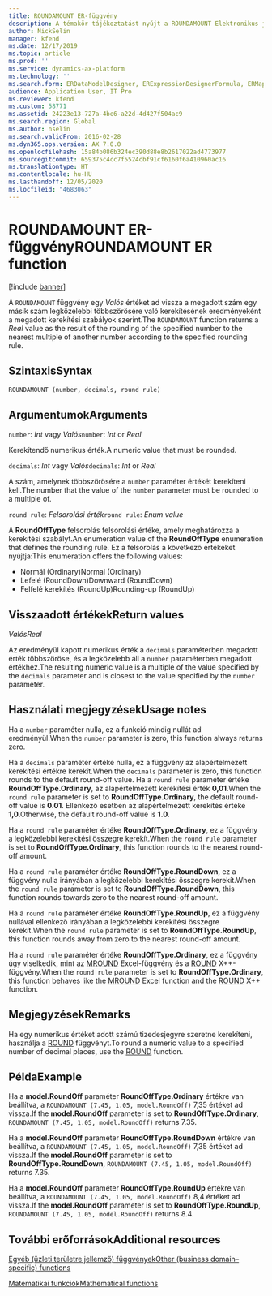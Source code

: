 ```yaml
---
title: ROUNDAMOUNT ER-függvény
description: A témakör tájékoztatást nyújt a ROUNDAMOUNT Elektronikus jelentéskészítési (ER) függvény használatának módjáról.
author: NickSelin
manager: kfend
ms.date: 12/17/2019
ms.topic: article
ms.prod: ''
ms.service: dynamics-ax-platform
ms.technology: ''
ms.search.form: ERDataModelDesigner, ERExpressionDesignerFormula, ERMappedFormatDesigner, ERModelMappingDesigner
audience: Application User, IT Pro
ms.reviewer: kfend
ms.custom: 58771
ms.assetid: 24223e13-727a-4be6-a22d-4d427f504ac9
ms.search.region: Global
ms.author: nselin
ms.search.validFrom: 2016-02-28
ms.dyn365.ops.version: AX 7.0.0
ms.openlocfilehash: 15a84b086b324ec390d88e8b2617022ad4773977
ms.sourcegitcommit: 659375c4cc7f5524cbf91cf6160f6a410960ac16
ms.translationtype: HT
ms.contentlocale: hu-HU
ms.lasthandoff: 12/05/2020
ms.locfileid: "4683063"
---
```

# <a name="roundamount-er-function"></a><span data-ttu-id="d144a-103">ROUNDAMOUNT ER-függvény</span><span class="sxs-lookup"><span data-stu-id="d144a-103">ROUNDAMOUNT ER function</span></span>

[!include [banner](../includes/banner.md)]

<span data-ttu-id="d144a-104">A `ROUNDAMOUNT` függvény egy *Valós* értéket ad vissza a megadott szám egy másik szám legközelebbi többszörösére való kerekítésének eredményeként a megadott kerekítési szabályok szerint.</span><span class="sxs-lookup"><span data-stu-id="d144a-104">The `ROUNDAMOUNT` function returns a *Real* value as the result of the rounding of the specified number to the nearest multiple of another number according to the specified rounding rule.</span></span>

## <a name="syntax"></a><span data-ttu-id="d144a-105">Szintaxis</span><span class="sxs-lookup"><span data-stu-id="d144a-105">Syntax</span></span>

```vb
ROUNDAMOUNT (number, decimals, round rule)
```

## <a name="arguments"></a><span data-ttu-id="d144a-106">Argumentumok</span><span class="sxs-lookup"><span data-stu-id="d144a-106">Arguments</span></span>

<span data-ttu-id="d144a-107">`number`: *Int* vagy *Valós*</span><span class="sxs-lookup"><span data-stu-id="d144a-107">`number`: *Int* or *Real*</span></span>

<span data-ttu-id="d144a-108">Kerekítendő numerikus érték.</span><span class="sxs-lookup"><span data-stu-id="d144a-108">A numeric value that must be rounded.</span></span>

<span data-ttu-id="d144a-109">`decimals`: *Int* vagy *Valós*</span><span class="sxs-lookup"><span data-stu-id="d144a-109">`decimals`: *Int* or *Real*</span></span>

<span data-ttu-id="d144a-110">A szám, amelynek többszörösére a `number` paraméter értékét kerekíteni kell.</span><span class="sxs-lookup"><span data-stu-id="d144a-110">The number that the value of the `number` parameter must be rounded to a multiple of.</span></span>

<span data-ttu-id="d144a-111">`round rule`: *Felsorolási érték*</span><span class="sxs-lookup"><span data-stu-id="d144a-111">`round rule`: *Enum value*</span></span>

<span data-ttu-id="d144a-112">A **RoundOffType** felsorolás felsorolási értéke, amely meghatározza a kerekítési szabályt.</span><span class="sxs-lookup"><span data-stu-id="d144a-112">An enumeration value of the **RoundOffType** enumeration that defines the rounding rule.</span></span> <span data-ttu-id="d144a-113">Ez a felsorolás a következő értékeket nyújtja:</span><span class="sxs-lookup"><span data-stu-id="d144a-113">This enumeration offers the following values:</span></span>

- <span data-ttu-id="d144a-114">Normál (Ordinary)</span><span class="sxs-lookup"><span data-stu-id="d144a-114">Normal (Ordinary)</span></span>
- <span data-ttu-id="d144a-115">Lefelé (RoundDown)</span><span class="sxs-lookup"><span data-stu-id="d144a-115">Downward (RoundDown)</span></span>
- <span data-ttu-id="d144a-116">Felfelé kerekítés (RoundUp)</span><span class="sxs-lookup"><span data-stu-id="d144a-116">Rounding-up (RoundUp)</span></span>

## <a name="return-values"></a><span data-ttu-id="d144a-117">Visszaadott értékek</span><span class="sxs-lookup"><span data-stu-id="d144a-117">Return values</span></span>

<span data-ttu-id="d144a-118">*Valós*</span><span class="sxs-lookup"><span data-stu-id="d144a-118">*Real*</span></span>

<span data-ttu-id="d144a-119">Az eredményül kapott numerikus érték a `decimals` paraméterben megadott érték többszöröse, és a legközelebb áll a `number` paraméterben megadott értékhez.</span><span class="sxs-lookup"><span data-stu-id="d144a-119">The resulting numeric value is a multiple of the value specified by the `decimals` parameter and is closest to the value specified by the `number` parameter.</span></span>

## <a name="usage-notes"></a><span data-ttu-id="d144a-120">Használati megjegyzések</span><span class="sxs-lookup"><span data-stu-id="d144a-120">Usage notes</span></span>

<span data-ttu-id="d144a-121">Ha a `number` paraméter nulla, ez a funkció mindig nullát ad eredményül.</span><span class="sxs-lookup"><span data-stu-id="d144a-121">When the `number` parameter is zero, this function always returns zero.</span></span>

<span data-ttu-id="d144a-122">Ha a `decimals` paraméter értéke nulla, ez a függvény az alapértelmezett kerekítési értékre kerekít.</span><span class="sxs-lookup"><span data-stu-id="d144a-122">When the `decimals` parameter is zero, this function rounds to the default round-off value.</span></span> <span data-ttu-id="d144a-123">Ha a `round rule` paraméter értéke **RoundOffType.Ordinary**, az alapértelmezett kerekítési érték **0,01**.</span><span class="sxs-lookup"><span data-stu-id="d144a-123">When the `round rule` parameter is set to **RoundOffType.Ordinary**, the default round-off value is **0.01**.</span></span> <span data-ttu-id="d144a-124">Ellenkező esetben az alapértelmezett kerekítés értéke **1,0**.</span><span class="sxs-lookup"><span data-stu-id="d144a-124">Otherwise, the default round-off value is **1.0**.</span></span>

<span data-ttu-id="d144a-125">Ha a `round rule` paraméter értéke **RoundOffType.Ordinary**, ez a függvény a legközelebbi kerekítési összegre kerekít.</span><span class="sxs-lookup"><span data-stu-id="d144a-125">When the `round rule` parameter is set to **RoundOffType.Ordinary**, this function rounds to the nearest round-off amount.</span></span>

<span data-ttu-id="d144a-126">Ha a `round rule` paraméter értéke **RoundOffType.RoundDown**, ez a függvény nulla irányában a legközelebbi kerekítési összegre kerekít.</span><span class="sxs-lookup"><span data-stu-id="d144a-126">When the `round rule` parameter is set to **RoundOffType.RoundDown**, this function rounds towards zero to the nearest round-off amount.</span></span>

<span data-ttu-id="d144a-127">Ha a `round rule` paraméter értéke **RoundOffType.RoundUp**, ez a függvény nullával ellenkező irányában a legközelebbi kerekítési összegre kerekít.</span><span class="sxs-lookup"><span data-stu-id="d144a-127">When the `round rule` parameter is set to **RoundOffType.RoundUp**, this function rounds away from zero to the nearest round-off amount.</span></span>

<span data-ttu-id="d144a-128">Ha a `round rule` paraméter értéke **RoundOffType.Ordinary**, ez a függvény úgy viselkedik, mint az [MROUND](https://support.office.com/article/mround-function-c299c3b0-15a5-426d-aa4b-d2d5b3baf427) Excel-függvény és a [ROUND](https://docs.microsoft.com/dynamics365/fin-ops-core/dev-itpro/dev-ref/xpp-math-run-time-functions#round) X++-függvény.</span><span class="sxs-lookup"><span data-stu-id="d144a-128">When the `round rule` parameter is set to **RoundOffType.Ordinary**, this function behaves like the [MROUND](https://support.office.com/article/mround-function-c299c3b0-15a5-426d-aa4b-d2d5b3baf427) Excel function and the [ROUND](https://docs.microsoft.com/dynamics365/fin-ops-core/dev-itpro/dev-ref/xpp-math-run-time-functions#round) X++ function.</span></span>

## <a name="remarks"></a><span data-ttu-id="d144a-129">Megjegyzések</span><span class="sxs-lookup"><span data-stu-id="d144a-129">Remarks</span></span>

<span data-ttu-id="d144a-130">Ha egy numerikus értéket adott számú tizedesjegyre szeretne kerekíteni, használja a [ROUND](er-functions-mathematical-round.md) függvényt.</span><span class="sxs-lookup"><span data-stu-id="d144a-130">To round a numeric value to a specified number of decimal places, use the [ROUND](er-functions-mathematical-round.md) function.</span></span>

## <a name="example"></a><span data-ttu-id="d144a-131">Példa</span><span class="sxs-lookup"><span data-stu-id="d144a-131">Example</span></span>

<span data-ttu-id="d144a-132">Ha a **model.RoundOff** paraméter **RoundOffType.Ordinary** értékre van beállítva, a `ROUNDAMOUNT (7.45, 1.05, model.RoundOff)` 7,35 értéket ad vissza.</span><span class="sxs-lookup"><span data-stu-id="d144a-132">If the **model.RoundOff** parameter is set to **RoundOffType.Ordinary**, `ROUNDAMOUNT (7.45, 1.05, model.RoundOff)` returns 7.35.</span></span> 

<span data-ttu-id="d144a-133">Ha a **model.RoundOff** paraméter **RoundOffType.RoundDown** értékre van beállítva, a `ROUNDAMOUNT (7.45, 1.05, model.RoundOff)` 7,35 értéket ad vissza.</span><span class="sxs-lookup"><span data-stu-id="d144a-133">If the **model.RoundOff** parameter is set to **RoundOffType.RoundDown**, `ROUNDAMOUNT (7.45, 1.05, model.RoundOff)` returns 7.35.</span></span> 

<span data-ttu-id="d144a-134">Ha a **model.RoundOff** paraméter **RoundOffType.RoundUp** értékre van beállítva, a `ROUNDAMOUNT (7.45, 1.05, model.RoundOff)` 8,4 értéket ad vissza.</span><span class="sxs-lookup"><span data-stu-id="d144a-134">If the **model.RoundOff** parameter is set to **RoundOffType.RoundUp**, `ROUNDAMOUNT (7.45, 1.05, model.RoundOff)` returns 8.4.</span></span>

## <a name="additional-resources"></a><span data-ttu-id="d144a-135">További erőforrások</span><span class="sxs-lookup"><span data-stu-id="d144a-135">Additional resources</span></span>

[<span data-ttu-id="d144a-136">Egyéb (üzleti területre jellemző) függvények</span><span class="sxs-lookup"><span data-stu-id="d144a-136">Other (business domain–specific) functions</span></span>](er-functions-category-other.md)

[<span data-ttu-id="d144a-137">Matematikai funkciók</span><span class="sxs-lookup"><span data-stu-id="d144a-137">Mathematical functions</span></span>](er-functions-category-mathematical.md)
